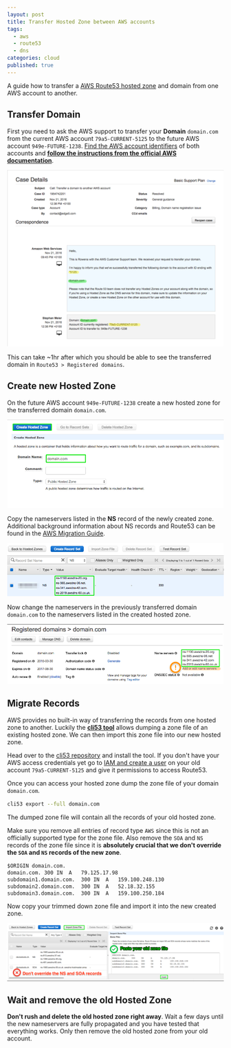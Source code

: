 ```yaml
---
layout: post
title: Transfer Hosted Zone between AWS accounts
tags:
  - aws
  - route53
  - dns
categories: cloud
published: true
---
```


A guide how to transfer a [AWS Route53 hosted zone](http://docs.aws.amazon.com/Route53/latest/DeveloperGuide/AboutHZWorkingWith.html) and domain
from one AWS account to another.

## Transfer Domain

First you need to ask the AWS support to transfer your **Domain** `domain.com` from the current AWS account `79a5-CURRENT-5125` to the
future AWS account `949e-FUTURE-1238`. [Find the AWS account identifiers](http://docs.aws.amazon.com/general/latest/gr/acct-identifiers.html)
of both accounts and **[follow the instructions from the official AWS documentation](http://docs.aws.amazon.com/Route53/latest/DeveloperGuide/domain-transfer-between-aws-accounts.html)**.

![Transfer Domain through Support](/media/transfer_domain_support.png)

This can take ~1hr after which you should be able to see the transferred domain in `Route53 > Registered domains`.

## Create new Hosted Zone

On the future AWS account `949e-FUTURE-1238` create a new hosted zone for the transferred domain `domain.com`.

![Route53 Create Hosted Zone](/media/route53_create_hosted_zone.png)

Copy the nameservers listed in the **NS** record of the newly created zone.
Additional background information about NS records and Route53 can be found in
the [AWS Migration Guide](http://docs.aws.amazon.com/Route53/latest/DeveloperGuide/MigratingDNS.html).

![Route53 NS records](/media/route53_ns_record.png)

Now change the nameservers in the previously transferred domain `domain.com` to the nameservers listed in the created hosted zone.

![Change Nameservers in Domain](/media/change_nameservers_in_domain.png)

## Migrate Records

AWS provides no built-in way of transferring the records from one hosted zone to another.
Luckily the **[cli53 tool](https://github.com/barnybug/cli53)** allows dumping a zone file of an existing hosted zone.
We can then import this zone file into our new hosted zone.

Head over to the [cli53 repository](https://github.com/barnybug/cli53) and install the tool.
If you don't have your AWS access credentials yet go to [IAM and create a user](http://docs.aws.amazon.com/IAM/latest/UserGuide/id_users_create.html)
on your old account `79a5-CURRENT-5125` and give it permissions to access Route53.

Once you can access your hosted zone dump the zone file of your domain `domain.com`.

```bash
cli53 export --full domain.com
```

The dumped zone file will contain all the records of your old hosted zone.

Make sure you remove all entries of record type `AWS` since this is not an officially supported type for the zone file.
Also remove the `SOA` and `NS` records of the zone file since it is **absolutely crucial that we don't override
the `SOA` and `NS` records of the new zone**.

```
$ORIGIN domain.com.
domain.com.	300	IN	A	79.125.17.98
subdomain1.domain.com.	300	IN	A	159.100.248.130
subdomain2.domain.com.	300	IN	A	52.18.32.155
subdomain3.domain.com.	300	IN	A	159.100.250.184
```

Now copy your trimmed down zone file and import it into the new created zone.

![Route53 Import Zone File](/media/route53_import_zone_file.png)

## Wait and remove the old Hosted Zone

**Don't rush and delete the old hosted zone right away**. Wait a few days until the new nameservers are fully propagated
and you have tested that everything works. Only then remove the old hosted zone from your old account.
